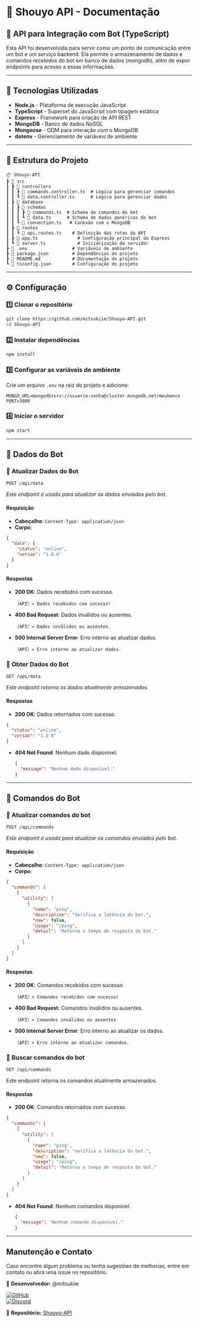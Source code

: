 # 📌 Shouyo API - Documentação

## 📖 API para Integração com Bot (TypeScript)
Esta API foi desenvolvida para servir como um ponto de comunicação entre um bot e um serviço backend. Ela permite o armazenamento de dados e comandos recebidos do bot em banco de dados (mongodb), além de expor endpoints para acesso a essas informações.

---

## 🚀 Tecnologias Utilizadas
- **Node.js** - Plataforma de execução JavaScript
- **TypeScript** - Superset do JavaScript com tipagem estática
- **Express** - Framework para criação de API REST
- **MongoDB** - Banco de dados NoSQL
- **Mongoose** - ODM para interação com o MongoDB
- **dotenv** - Gerenciamento de variáveis de ambiente

---

## 📂 Estrutura do Projeto

```
📦 Shouyo-API
┣ 📂 src
┃ ┣ 📂 controllers
┃ ┃ ┣ 📜 commands.controller.ts  # Lógica para gerenciar comandos
┃ ┃ ┗ 📜 data.controller.ts      # Lógica para gerenciar dados
┃ ┣ 📂 database
┃ ┃ ┣ 📂 schemas
┃ ┃ ┃ ┣ 📜 commands.ts  # Schema de comandos do bot
┃ ┃ ┃ ┗ 📜 data.ts      # Schema de dados genéricos do bot
┃ ┃ ┗ 📜 connection.ts   # Conexão com o MongoDB
┃ ┣ 📂 routes
┃ ┃ ┗ 📜 api.routes.ts    # Definição das rotas da API
┃ ┣ 📜 app.ts               # Configuração principal do Express
┃ ┗ 📜 server.ts            # Inicialização do servidor
┣ 📜 .env                 # Variáveis de ambiente
┣ 📜 package.json         # Dependências do projeto
┣ 📜 README.md            # Documentação do projeto
┗ 📜 tsconfig.json        # Configuração do projeto
```

---

## ⚙️ Configuração

### 1️⃣ Clonar o repositório
```sh
git clone https://github.com/mitsukiie/Shouyo-API.git
cd Shouyo-API
```

### 2️⃣ Instalar dependências
```sh
npm install
```

### 3️⃣ Configurar as variáveis de ambiente
Crie um arquivo `.env` na raiz do projeto e adicione:
```env
MONGO_URL=mongodb+srv://usuario:senha@cluster.mongodb.net/meubanco
PORT=3000
```

### 4️⃣ Iniciar o servidor
```sh
npm start
```

---

## 📌 **Dados do Bot**

### 🔹 **Atualizar Dados do Bot**
```http
POST /api/data
```
*Este endpoint é usado para atualizar os dados enviados pelo bot.*

#### Requisição
- **Cabeçalho**: `Content-Type: application/json`
- **Corpo**:
```json
{
  "data": {
    "status": "online",
    "versao": "1.0.0"
  }
}
```

#### Respostas
- **200 OK**: Dados recebidos com sucesso.
  ```text
  〔API〕» Dados recebidos com sucesso!
  ```
- **400 Bad Request**: Dados inválidos ou ausentes.
  ```text
  〔API〕» Dados inválidos ou ausentes.
  ```
- **500 Internal Server Error**: Erro interno ao atualizar dados.
  ```text
  〔API〕» Erro interno ao atualizar dados.
  ```


### 🔹 **Obter Dados do Bot**
```http
GET /api/data
```
*Este endpoint retorna os dados atualmente armazenados.*

#### Respostas
- **200 OK**: Dados retornados com sucesso.
```json
{
  "status": "online",
  "versao": "1.0.0"
}
```
- **404 Not Found**: Nenhum dado disponível.
  ```json
  {
    "message": "Nenhum dado disponível."
  }
  ```

---

## 📌 **Comandos do Bot**

### 🔹 **Atualizar comandos do bot**
```http
POST /api/commands
```
*Este endpoint é usado para atualizar os comandos enviados pelo bot.*

#### Requisição
- **Cabeçalho**: `Content-Type: application/json`
- **Corpo**:
```json
{
  "commands": [
    {
      "utility": [
        {
          "name": "ping",
          "description": "Verifica a latência do bot.",
          "new": false,
          "usage": "/ping",
          "detail": "Retorna o tempo de resposta do bot."
        }
      ]
    }
  ]
}
```

#### Respostas
- **200 OK**: Comandos recebidos com sucesso.
  ```text
  〔API〕» Comandos recebidos com sucesso!
  ```
- **400 Bad Request**: Comandos inválidos ou ausentes.
  ```text
  〔API〕» Comandos inválidos ou ausentes.
  ```
- **500 Internal Server Error**: Erro interno ao atualizar os dados.
  ```text
  〔API〕» Erro interno ao atualizar comandos.
  ```


### 🔹 **Buscar comandos do bot**
```http
GET /api/commands
```
Este endpoint retorna os comandos atualmente armazenados.

#### Respostas
- **200 OK**: Comandos retornados com sucesso.
```json
{
  "commands": [
    {
      "utility": [
        {
          "name": "ping",
          "description": "Verifica a latência do bot.",
          "new": false,
          "usage": "/ping",
          "detail": "Retorna o tempo de resposta do bot."
        }
      ]
    }
  ]
}
```
- **404 Not Found**: Nenhum comandos disponível.
  ```json
  {
    "message": "Nenhum comando disponível."
  }
  ```

---

## Manutenção e Contato
Caso encontre algum problema ou tenha sugestões de melhorias, entre em contato ou abra uma issue no repositório.

🔹 **Desenvolvedor:** @mitsukiie  

[![GitHub](https://img.shields.io/badge/GitHub-000?logo=github&logoColor=white)](https://github.com/mitsukiie)  
[![Discord](https://img.shields.io/badge/Discord-5865F2?logo=discord&logoColor=white)](https://discord.com/users/1098021115571490947)  
 
🔹 **Repositório:** [Shouyo-API](https://github.com/mitsukiie/Shouyo-API)